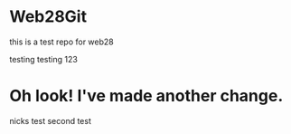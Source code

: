 # Web28Git
this is a test repo for web28


testing testing 123

Oh look! I've made another change. 
=======




nicks test
second test